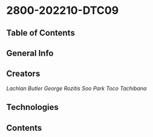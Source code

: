 # 2800-202210-DTC09

## Table of Contents

## General Info

## Creators
*Lachlan Butler*
*George Rozitis*
*Soo Park*
*Toco Tachibana*

## Technologies

## Contents
